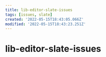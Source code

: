 ```yaml
---
title: lib-editor-slate-issues
tags: [issues, slate]
created: '2022-05-15T18:43:05.066Z'
modified: '2022-05-15T18:43:23.251Z'
---
```


# lib-editor-slate-issues


